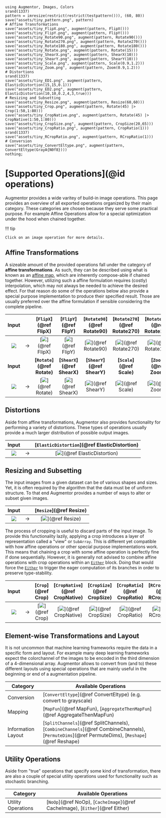 ```@eval
using Augmentor, Images, Colors
srand(1337)
pattern = imresize(restrict(restrict(testpattern())), (60, 80))
save("assets/tiny_pattern.png", pattern)
# Affine Transformations
save("assets/tiny_FlipX.png", augment(pattern, FlipX()))
save("assets/tiny_FlipY.png", augment(pattern, FlipY()))
save("assets/tiny_Rotate90.png", augment(pattern, Rotate90()))
save("assets/tiny_Rotate270.png", augment(pattern, Rotate270()))
save("assets/tiny_Rotate180.png", augment(pattern, Rotate180()))
save("assets/tiny_Rotate.png", augment(pattern, Rotate(15)))
save("assets/tiny_ShearX.png", augment(pattern, ShearX(10)))
save("assets/tiny_ShearY.png", augment(pattern, ShearY(10)))
save("assets/tiny_Scale.png", augment(pattern, Scale(0.9,1.2)))
save("assets/tiny_Zoom.png", augment(pattern, Zoom(0.9,1.2)))
# Distortions
srand(1337)
save("assets/tiny_ED1.png", augment(pattern, ElasticDistortion(15,15,0.1)))
save("assets/tiny_ED2.png", augment(pattern, ElasticDistortion(10,10,0.2,4,3,true)))
# Resizing and Subsetting
save("assets/tiny_Resize.png", augment(pattern, Resize(60,60)))
save("assets/tiny_Crop.png", augment(pattern, Rotate(45) |> Crop(1:50,1:80)))
save("assets/tiny_CropNative.png", augment(pattern, Rotate(45) |> CropNative(1:50,1:80)))
save("assets/tiny_CropSize.png", augment(pattern, CropSize(20,65)))
save("assets/tiny_CropRatio.png", augment(pattern, CropRatio(1)))
srand(1337)
save("assets/tiny_RCropRatio.png", augment(pattern, RCropRatio(1)))
# Conversion
save("assets/tiny_ConvertEltype.png", augment(pattern, ConvertEltype(GrayA{N0f8})))
nothing;
```

# [Supported Operations](@id operations)

Augmentor provides a wide varitey of build-in image operations.
This page provides an overview of all exported operations
organized by their main category. These categories are chosen
because they serve some practical purpose. For example Affine
Operations allow for a special optimization under the hood when
chained together.

!!! tip

    Click on an image operation for more details.

## Affine Transformations

A sizeable amount of the provided operations fall under the
category of **affine transformations**. As such, they can be
described using what is known as an [affine
map](https://en.wikipedia.org/wiki/Affine_transformation), which
are inherently compose-able if chained together. However,
utilizing such a affine formulation requires (costly)
interpolation, which may not always be needed to achieve the
desired effect. For that reason do some of the operations below
also provide a special purpose implementation to produce their
specified result. Those are usually preferred over the affine
formulation if sensible considering the complete pipeline.

| **Input** |    | **[`FlipX`](@ref FlipX)** | **[`FlipY`](@ref FlipY)** | **[`Rotate90`](@ref Rotate90)** | **[`Rotate270`](@ref Rotate270)** | **[`Rotate180`](@ref Rotate180)** |
|:---------:|:--:|:-------------------:|:-------------------:|:----------------------:|:-----------------------:|:-----------------------:|
| ![](assets/tiny_pattern.png) | → | [![](assets/tiny_FlipX.png)](@ref FlipX) | [![](assets/tiny_FlipY.png)](@ref FlipY) | [![](assets/tiny_Rotate90.png)](@ref Rotate90) | [![](assets/tiny_Rotate270.png)](@ref Rotate270) | [![](assets/tiny_Rotate180.png)](@ref Rotate180) |
| **Input** |    | **[`Rotate`](@ref Rotate)** | **[`ShearX`](@ref ShearX)** | **[`ShearY`](@ref ShearY)** | **[`Scale`](@ref Scale)** | **[`Zoom`](@ref Zoom)** |
| ![](assets/tiny_pattern.png) | → | [![](assets/tiny_Rotate.png)](@ref Rotate) | [![](assets/tiny_ShearX.png)](@ref ShearX) | [![](assets/tiny_ShearY.png)](@ref ShearY) | [![](assets/tiny_Scale.png)](@ref Scale) | [![](assets/tiny_Zoom.png)](@ref Zoom) |

## Distortions

Aside from affine transformations, Augmentor also provides
functionality for performing a variety of distortions. These
types of operations usually provide a much larger distribution of
possible output images.

| **Input** |    | **[`ElasticDistortion`](@ref ElasticDistortion)** |
|:---------:|:--:|:-------------------------------------------------:|
| ![](assets/tiny_pattern.png) | → | [![](assets/tiny_ED1.png)](@ref ElasticDistortion) |

## Resizing and Subsetting

The input images from a given dataset can be of various shapes
and sizes. Yet, it is often required by the algorithm that the
data must be of uniform structure. To that end Augmentor provides
a number of ways to alter or subset given images.

| **Input** |    | **[`Resize`](@ref Resize)** |
|:---------:|:--:|:---------------------------:|
| ![](assets/tiny_pattern.png) | → | [![](assets/tiny_Resize.png)](@ref Resize) |

The process of cropping is useful to discard parts of the input
image. To provide this functionality lazily, applying a crop
introduces a layer of representation called a "view" or
`SubArray`. This is different yet compatible with how affine
operations or other special purpose implementations work. This
means that chaining a crop with some affine operation is
perfectly fine if done sequentially. However, it is generally not
advised to combine affine operations with crop operations within
an [`Either`](@ref) block. Doing that would force the
[`Either`](@ref) to trigger the eager computation of its branches
in order to preserve type-stability.

| **Input** |    | **[`Crop`](@ref Crop)** | **[`CropNative`](@ref CropNative)** | **[`CropSize`](@ref CropSize)** | **[`CropRatio`](@ref CropRatio)** | **[`RCropRatio`](@ref RCropRatio)** |
|:---------:|:--:|:------------------:|:------------------------:|:----------------------:|:-----------------------:|:------------------------:|
| ![](assets/tiny_pattern.png) | → | [![](assets/tiny_Crop.png)](@ref Crop) | [![](assets/tiny_CropNative.png)](@ref CropNative) | [![](assets/tiny_CropSize.png)](@ref CropSize) | [![](assets/tiny_CropRatio.png)](@ref CropRatio) | [![](assets/tiny_RCropRatio.png)](@ref RCropRatio) |

## Element-wise Transformations and Layout

It is not uncommon that machine learning frameworks require the
data in a specific form and layout. For example many deep
learning frameworks expect the colorchannel of the images to be
encoded in the third dimension of a 4-dimensional array.
Augmentor allows to convert from (and to) these different layouts
using special operations that are mainly useful in the beginning
or end of a augmentation pipeline.

Category              | Available Operations
----------------------|-----------------------------------------------
Conversion            | [`ConvertEltype`](@ref ConvertEltype) (e.g. convert to grayscale)
Mapping               | [`MapFun`](@ref MapFun), [`AggregateThenMapFun`](@ref AggregateThenMapFun)
Information Layout    | [`SplitChannels`](@ref SplitChannels), [`CombineChannels`](@ref CombineChannels), [`PermuteDims`](@ref PermuteDims), [`Reshape`](@ref Reshape)

## Utility Operations

Aside from "true" operations that specify some kind of
transformation, there are also a couple of special utility
operations used for functionality such as stochastic branching.

Category              | Available Operations
----------------------|-----------------------------------------------
Utility Operations    | [`NoOp`](@ref NoOp), [`CacheImage`](@ref CacheImage), [`Either`](@ref Either)
